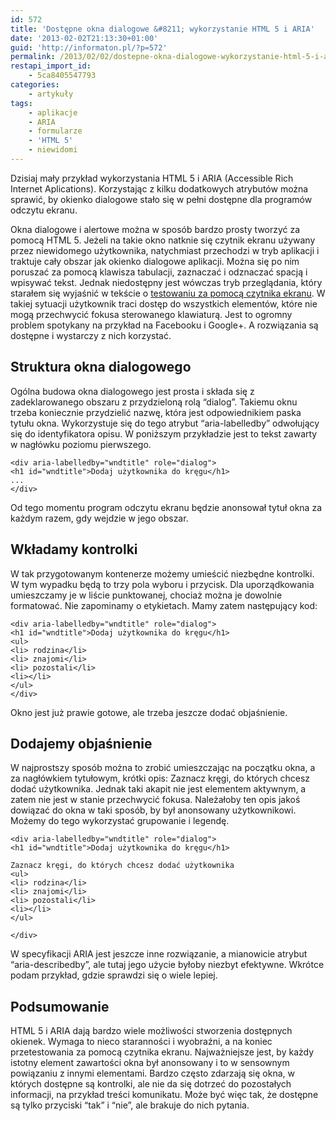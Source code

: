```yaml
---
id: 572
title: 'Dostępne okna dialogowe &#8211; wykorzystanie HTML 5 i ARIA'
date: '2013-02-02T21:13:30+01:00'
guid: 'http://informaton.pl/?p=572'
permalink: /2013/02/02/dostepne-okna-dialogowe-wykorzystanie-html-5-i-aria/
restapi_import_id:
    - 5ca8405547793
categories:
    - artykuły
tags:
    - aplikacje
    - ARIA
    - formularze
    - 'HTML 5'
    - niewidomi
---
```


Dzisiaj mały przykład wykorzystania HTML 5 i ARIA (Accessible Rich Internet Aplications). Korzystając z kilku dodatkowych atrybutów można sprawić, by okienko dialogowe stało się w pełni dostępne dla programów odczytu ekranu.

Okna dialogowe i alertowe można w sposób bardzo prosty tworzyć za pomocą HTML 5. Jeżeli na takie okno natknie się czytnik ekranu używany przez niewidomego użytkownika, natychmiast przechodzi w tryb aplikacji i traktuje cały obszar jak okienko dialogowe aplikacji. Można się po nim poruszać za pomocą klawisza tabulacji, zaznaczać i odznaczać spacją i wpisywać tekst. Jednak niedostępny jest wówczas tryb przeglądania, który starałem się wyjaśnić w tekście o [testowaniu za pomocą czytnika ekranu](http://informaton.pl/?p=352). W takiej sytuacji użytkownik traci dostęp do wszystkich elementów, które nie mogą przechwycić fokusa sterowanego klawiaturą. Jest to ogromny problem spotykany na przykład na Facebooku i Google+. A rozwiązania są dostępne i wystarczy z nich korzystać.

## Struktura okna dialogowego

Ogólna budowa okna dialogowego jest prosta i składa się z zadeklarowanego obszaru z przydzieloną rolą “dialog”. Takiemu oknu trzeba koniecznie przydzielić nazwę, która jest odpowiednikiem paska tytułu okna. Wykorzystuje się do tego atrybut “aria-labelledby” odwołujący się do identyfikatora opisu. W poniższym przykładzie jest to tekst zawarty w nagłówku poziomu pierwszego.

```
<div aria-labelledby="wndtitle" role="dialog">
<h1 id="wndtitle">Dodaj użytkownika do kręgu</h1>
...
</div>

```

Od tego momentu program odczytu ekranu będzie anonsował tytuł okna za każdym razem, gdy wejdzie w jego obszar.

## Wkładamy kontrolki

W tak przygotowanym kontenerze możemy umieścić niezbędne kontrolki. W tym wypadku będą to trzy pola wyboru i przycisk. Dla uporządkowania umieszczamy je w liście punktowanej, chociaż można je dowolnie formatować. Nie zapominamy o etykietach. Mamy zatem następujący kod:

```
<div aria-labelledby="wndtitle" role="dialog">
<h1 id="wndtitle">Dodaj użytkownika do kręgu</h1>
<ul>
<li> rodzina</li>
<li> znajomi</li>
<li> pozostali</li>
<li></li>
</ul>
</div>

```

Okno jest już prawie gotowe, ale trzeba jeszcze dodać objaśnienie.

## Dodajemy objaśnienie

W najprostszy sposób można to zrobić umieszczając na początku okna, a za nagłówkiem tytułowym, krótki opis: Zaznacz kręgi, do których chcesz dodać użytkownika. Jednak taki akapit nie jest elementem aktywnym, a zatem nie jest w stanie przechwycić fokusa. Należałoby ten opis jakoś dowiązać do okna w taki sposób, by był anonsowany użytkownikowi. Możemy do tego wykorzystać grupowanie i legendę.

```
<div aria-labelledby="wndtitle" role="dialog">
<h1 id="wndtitle">Dodaj użytkownika do kręgu</h1>

Zaznacz kręgi, do których chcesz dodać użytkownika
<ul>
<li> rodzina</li>
<li> znajomi</li>
<li> pozostali</li>
<li></li>
</ul>

</div>

```

W specyfikacji ARIA jest jeszcze inne rozwiązanie, a mianowicie atrybut “aria-describedby”, ale tutaj jego użycie byłoby niezbyt efektywne. Wkrótce podam przykład, gdzie sprawdzi się o wiele lepiej.

## Podsumowanie

HTML 5 i ARIA dają bardzo wiele możliwości stworzenia dostępnych okienek. Wymaga to nieco staranności i wyobraźni, a na koniec przetestowania za pomocą czytnika ekranu. Najważniejsze jest, by każdy istotny element zawartości okna był anonsowany i to w sensownym powiązaniu z innymi elementami. Bardzo często zdarzają się okna, w których dostępne są kontrolki, ale nie da się dotrzeć do pozostałych informacji, na przykład treści komunikatu. Może być więc tak, że dostępne są tylko przyciski “tak” i “nie”, ale brakuje do nich pytania.
